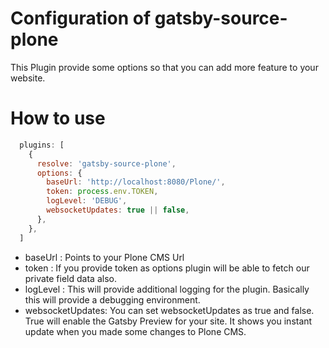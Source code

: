 # Configuration of gatsby-source-plone

This Plugin provide some options so that you can add more feature to your website.

# How to use
```Javascript
  plugins: [
    {
      resolve: 'gatsby-source-plone',
      options: {
        baseUrl: 'http://localhost:8080/Plone/',
        token: process.env.TOKEN,
        logLevel: 'DEBUG',
        websocketUpdates: true || false,
      },
    },
  ]
```
* baseUrl : Points to your Plone CMS Url
* token : If you provide token as options plugin will be able to fetch our private field data also.
* logLevel : This will provide additional logging for the plugin. Basically this will provide a debugging environment.
* websocketUpdates: You can set websocketUpdates as true and false. True will enable the Gatsby Preview for your site. It shows you instant update when you made some changes to Plone CMS.